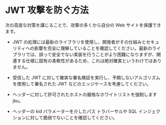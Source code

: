 # JWT 攻撃を防ぐ方法

次の高度な対策を講じることで、攻撃の多くから自分の Web サイトを保護できます。

- JWT の処理には最新のライブラリを使用し、開発者がその仕組みとセキュリティへの影響を完全に理解していることを確認してください。最新のライブラリでは、誤って安全でない実装を行うことがより困難になりますが、関連する仕様に固有の柔軟性があるため、これは絶対確実というわけではありません。

- 受信した JWT に対して確実な署名検証を実行し、予期しないアルゴリズムを使用して署名された JWT などのエッジケースを考慮してください。

- ヘッダーに対して許可されたホストの厳格なホワイトリストを強制します jku。

- ヘッダーの kid パラメーターを介したパス トラバーサルや SQL インジェクションに対して脆弱でないことを確認してください。
